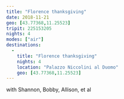 ```yaml
---
title: "Florence thanksgiving"
date: 2018-11-21
geo: [43.77368,11.25523]
tripit: 225153205
nights: 4
modes: ["air"]
destinations:
  -
    title: "Florence thanksgiving"
    nights: 4
    location: "Palazzo Niccolini al Duomo"
    geo: [43.77368,11.25523]
---
```


with Shannon, Bobby, Allison, et al
